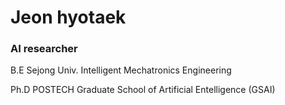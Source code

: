 <h1 align="left">Jeon hyotaek</h1>
<h3 align="left">AI researcher</h3>

B.E Sejong Univ. Intelligent Mechatronics Engineering 

Ph.D POSTECH Graduate School of Artificial Entelligence (GSAI)
